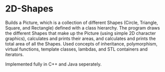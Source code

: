 # 2D-Shapes
Builds a Picture, which is a collection of different Shapes (Circle, Triangle, Square, and Rectangle) defined with a class hierarchy. The program draws the different Shapes that make up the Picture (using simple 2D character graphics), calculates and prints their areas, and calculates and prints the total area of all the Shapes. Used concepts of inheritance, polymorphism, virtual functions, template classes, lambdas, and STL containers and iterators.

Implemented fully in C++ and Java seperately.
